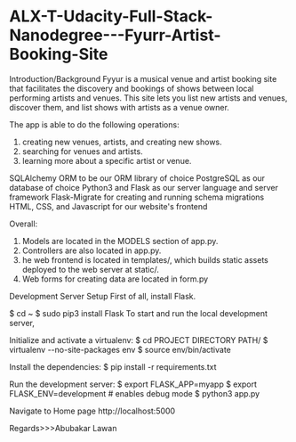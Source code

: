 # ALX-T-Udacity-Full-Stack-Nanodegree---Fyurr-Artist-Booking-Site

Introduction/Background
Fyyur is a musical venue and artist booking site that facilitates the discovery and bookings of shows between local performing artists and venues. This site lets you list new artists and venues, discover them, and list shows with artists as a venue owner.

The app is able to do the following operations:

1) creating new venues, artists, and creating new shows.
2) searching for venues and artists.
3) learning more about a specific artist or venue.

SQLAlchemy ORM to be our ORM library of choice
PostgreSQL as our database of choice
Python3 and Flask as our server language and server framework
Flask-Migrate for creating and running schema migrations
HTML, CSS, and Javascript for our website's frontend

Overall:

1) Models are located in the MODELS section of app.py.
2) Controllers are also located in app.py.
3) he web frontend is located in templates/, which builds static assets deployed to the web server at static/.
4) Web forms for creating data are located in form.py

Development Server Setup
First of all, install Flask.

$ cd ~
$ sudo pip3 install Flask
To start and run the local development server,

Initialize and activate a virtualenv:
$ cd PROJECT DIRECTORY PATH/
$ virtualenv --no-site-packages env
$ source env/bin/activate

Install the dependencies:
$ pip install -r requirements.txt

Run the development server:
$ export FLASK_APP=myapp
$ export FLASK_ENV=development # enables debug mode
$ python3 app.py

Navigate to Home page http://localhost:5000

Regards>>>Abubakar Lawan
